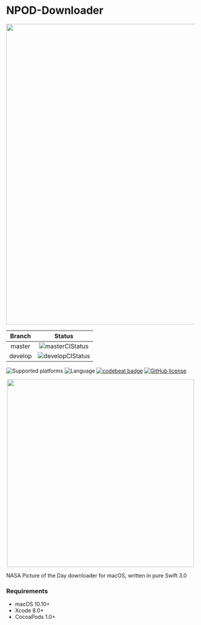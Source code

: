 # NPOD-Downloader

<p align="center">
    <img src="https://github.com/giulio92/NPOD-Downloader/blob/master/GitHub%20Page/Images/logo.png" width="800">
</p>

|**Branch**|**Status**|
|:--------:|:--------:|
|master|![masterCIStatus](https://travis-ci.org/giulio92/NPOD-Downloader.svg?branch=master)|
|develop|![developCIStatus](https://travis-ci.org/giulio92/NPOD-Downloader.svg?branch=develop)|

![Supported platforms](https://img.shields.io/badge/platform-macOS-lightgrey.svg)
![Language](https://img.shields.io/badge/language-Swift%203.0-orange.svg)
[![codebeat badge](https://codebeat.co/badges/4b80645c-8cde-4778-be71-e880d1e05d3f)](https://codebeat.co/projects/github-com-giulio92-npod-downloader)
[![GitHub license](https://img.shields.io/badge/license-AGPL-blue.svg)](https://raw.githubusercontent.com/giulio92/NPOD-Downloader/master/LICENSE.txt)

<p align="center">
    <img src="https://github.com/giulio92/NPOD-Downloader/blob/master/GitHub%20Page/Images/screenshot.png" width="500">
</p>

NASA Picture of the Day downloader for macOS, written in pure Swift 3.0

### Requirements
- macOS 10.10+
- Xcode 8.0+
- CocoaPods 1.0+
